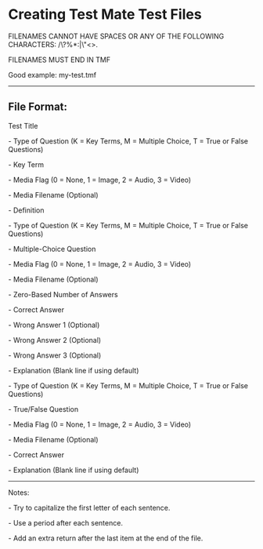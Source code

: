 # Creating Test Mate Test Files
<p>FILENAMES CANNOT HAVE SPACES OR ANY OF THE FOLLOWING CHARACTERS: /\?%*:|\"<>.</p>
<p>FILENAMES MUST END IN TMF</p>
<p>Good example: my-test.tmf</p>
<hr>
<h2>File Format:</h2>
<p>Test Title</p>
<p>- Type of Question (K = Key Terms, M = Multiple Choice, T = True or False Questions)</p>
<p>- Key Term</p>
<p>- Media Flag (0 = None, 1 = Image, 2 = Audio, 3 = Video)</p>
<p>- Media Filename (Optional)</p>
<p>- Definition</p>
<p>- Type of Question (K = Key Terms, M = Multiple Choice, T = True or False Questions)</p>
<p>- Multiple-Choice Question</p>
<p>- Media Flag (0 = None, 1 = Image, 2 = Audio, 3 = Video)</p>
<p>- Media Filename (Optional)</p>
<p>- Zero-Based Number of Answers</p>
<p>- Correct Answer</p>
<p>- Wrong Answer 1 (Optional)</p>
<p>- Wrong Answer 2 (Optional)</p>
<p>- Wrong Answer 3 (Optional)</p>
<p>- Explanation (Blank line if using default)</p>
<p>- Type of Question (K = Key Terms, M = Multiple Choice, T = True or False Questions)</p>
<p>- True/False Question</p>
<p>- Media Flag (0 = None, 1 = Image, 2 = Audio, 3 = Video)</p>
<p>- Media Filename (Optional)</p>
<p>- Correct Answer</p>
<p>- Explanation (Blank line if using default)</p>
<hr>
<p>Notes:</p>
<p>- Try to capitalize the first letter of each sentence.</p>
<p>- Use a period after each sentence.</p>
<p>- Add an extra return after the last item at the end of the file.</p>
